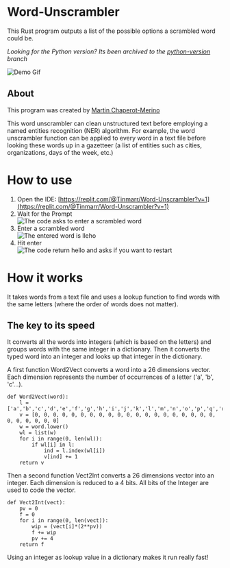 # Word-Unscrambler

This Rust program outputs a list of the possible options a scrambled word could be.

_Looking for the Python version? Its been archived to the
[python-version](https://github.com/tinmarr/Word-Unscrambler/tree/python-version) branch_

![Demo Gif](ezgif.com-gif-maker.gif)

## About

This program was created by [Martin Chaperot-Merino](https://github.com/tinmarr)

This word unscrambler can clean unstructured text before employing a named entities recognition (NER) algorithm. For
example, the word unscrambler function can be applied to every word in a text file before looking these words up in a
gazetteer (a list of entities such as cities, organizations, days of the week, etc.)

# How to use

1. Open the IDE: [https://replit.com/@Tinmarr/Word-Unscrambler?v=1](https://replit.com/@Tinmarr/Word-Unscrambler?v=1)
2. Wait for the Prompt <br /> ![The code asks to enter a scrambled word](step1.png)
3. Enter a scrambled word <br /> ![The entered word is lleho](step2.png)
4. Hit enter <br /> ![The code return hello and asks if you want to restart](step3.png)

# How it works

It takes words from a text file and uses a lookup function to find words with the same letters (where the order of words
does not matter).

## The key to its speed

It converts all the words into integers (which is based on the letters) and groups words with the same integer in a
dictionary. Then it converts the typed word into an integer and looks up that integer in the dictionary.

A first function Word2Vect converts a word into a 26 dimensions vector. Each dimension represents the number of
occurrences of a letter ('a', 'b', 'c'...).

```
def Word2Vect(word):
    l = ['a','b','c','d','e','f','g','h','i','j','k','l','m','n','o','p','q','r','s','t','u','v','w','x','y','z']
    v = [0, 0, 0, 0, 0, 0, 0, 0, 0, 0, 0, 0, 0, 0, 0, 0, 0, 0, 0, 0, 0, 0, 0, 0, 0, 0]
    w = word.lower()
    wl = list(w)
    for i in range(0, len(wl)):
        if wl[i] in l:
            ind = l.index(wl[i])
            v[ind] += 1
    return v
```

Then a second function Vect2Int converts a 26 dimensions vector into an integer. Each dimension is reduced to a 4 bits.
All bits of the Integer are used to code the vector.

```
def Vect2Int(vect):
    pv = 0
    f = 0
    for i in range(0, len(vect)):
        wip = (vect[i]*(2**pv))
        f += wip
        pv += 4
    return f
```

Using an integer as lookup value in a dictionary makes it run really fast!
